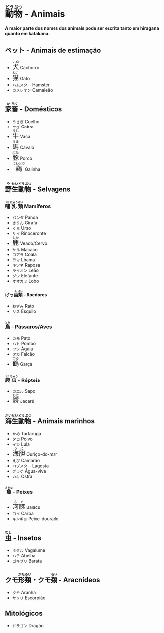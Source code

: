 # <ruby>動<rt>どう</rt>物<rt>ぶつ</rt></ruby> - Animais

**A maior parte dos nomes dos animais pode ser escrita tanto em hiragana quanto em katakana.**

## ペット - Animais de estimação

-   <font size="5"><code><ruby>犬<rt>いぬ</rt></ruby></code></font> Cachorro
-   <font size="5"><code><ruby>猫<rt>ねこ</rt></ruby></code></font> Gato
-   `ハムスター` Hamster
-   `カメレオン` Camaleão

## <ruby>家<rt>か</rt>畜<rt>ちく</rt></ruby> - Domésticos

-   `うさぎ` Coelho
-   `やぎ` Cabra
-   <font size="5"><code><ruby>牛<rt>うし</rt></ruby></code></font> Vaca
-   <font size="5"><code><ruby>馬<rt>うま</rt></ruby></code></font> Cavalo
-   <font size="5"><code><ruby>豚<rt>ぶた</rt></ruby></code></font> Porco
-   <font size="5"><code><ruby>鶏<rt>にわとり</rt></ruby></code></font> Galinha

## <ruby>野<rt>や</rt>生<rt>せい</rt>動<rt>どう</rt>物<rt>ぶつ</rt></ruby> - Selvagens

### <ruby>哺<rt>ほ</rt>乳<rt>にゅう</rt>類<rt>るい</rt></ruby> Mamíferos

-   `パンダ` Panda
-   `きりん` Girafa
-   `くま` Urso
-   `サイ` Rinoceronte
-   <font size="5"><code><ruby>鹿<rt>しか</rt></ruby></code></font> Veado/Cervo
-   `サル` Macaco
-   `コアラ` Coala
-   `ラマ` Lhama
-   `キツネ` Raposa
-   `ライオン` Leão
-   `ゾウ` Elefante
-   `オオカミ` Lobo

#### げっ<ruby>歯<rt>し</rt>類<rt>るい</rt></ruby> - Roedores

-   `ねずみ` Rato
-   `リス` Esquilo

### <ruby>鳥<rt>とり</rt></ruby> - Pássaros/Aves

-   `カモ` Pato
-   `ハト` Pombo
-   `ワシ` Águia
-   `タカ` Falcão
-   <font size="5"><code><ruby>鶴<rt>つる</rt></ruby></code></font> Garça

### <ruby>爬<rt>は</rt>虫<rt>ちゅう</rt></ruby> - Répteis

-   `カエル` Sapo
-   <font size="5"><code><ruby>鰐<rt>わに</rt></ruby></code></font> Jacaré

## <ruby>海<rt>かい</rt>生<rt>せい</rt>動<rt>どう</rt>物<rt>ぶつ</rt></ruby> - Animais marinhos

-   `かめ` Tartaruga
-   `タコ` Polvo
-   `イカ` Lula
-   <font size="5"><code><ruby>海胆<rt>うに</rt></ruby></code></font> Ouriço-do-mar
-   `えび` Camarão
-   `ロブスター` Lagosta
-   `グラゲ` Água-viva
-   `カキ` Ostra

### <ruby>魚<rt>さかな</rt></ruby> - Peixes

-   <font size="5"><code><ruby>河豚<rt>ふぐ</rt></ruby></code></font> Baiacu
-   `コイ` Carpa
-   `キンギョ` Peixe-dourado

## <ruby>虫<rt>むし</rt></ruby> - Insetos

-   `ホタル` Vagalume
-   `ハチ` Abelha
-   `ゴキブリ` Barata

## クモ<ruby>形<rt>がた</rt>類<rt>るい</rt></ruby>・クモ<ruby>類<rt>るい</rt></ruby> - Aracnídeos

-   `クモ` Aranha
-   `サソリ` Escorpião

## Mitológicos

-   `ドラゴン` Dragão
